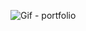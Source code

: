 ![Gif - portfolio](https://github.com/Crystyanno/Portfolio/assets/6878464/dd17e2cc-cda5-4db7-b31e-8099f3fdbd7e)

